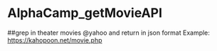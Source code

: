 # AlphaCamp_getMovieAPI

##grep in theater movies @yahoo and return in json format
Example: https://kahopoon.net/movie.php
